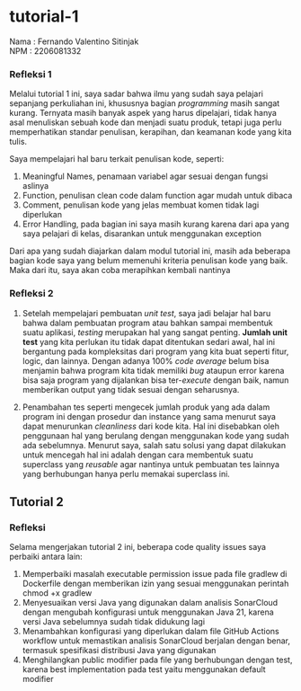 # tutorial-1

Nama : Fernando Valentino Sitinjak </br>
NPM  : 2206081332 </br>

### Refleksi 1
Melalui tutorial 1 ini, saya sadar bahwa ilmu yang sudah saya pelajari sepanjang perkuliahan ini, khususnya bagian <i>programming</i> masih sangat kurang. Ternyata masih banyak aspek yang harus dipelajari, tidak hanya asal menuliskan sebuah kode dan menjadi suatu produk, tetapi juga perlu memperhatikan standar penulisan, kerapihan, dan keamanan kode yang kita tulis.

Saya mempelajari hal baru terkait penulisan kode, seperti:

1. Meaningful Names, penamaan variabel agar sesuai dengan fungsi aslinya
2. Function, penulisan clean code dalam function  agar mudah untuk dibaca
3. Comment, penulisan kode yang jelas membuat komen tidak lagi diperlukan
5. Error Handling, pada bagian ini saya masih kurang karena dari apa yang saya pelajari di kelas, disarankan untuk menggunakan exception <br>

Dari apa yang sudah diajarkan dalam modul tutorial ini, masih ada beberapa bagian kode saya yang belum memenuhi kriteria penulisan kode yang baik. Maka dari itu, saya akan coba merapihkan kembali nantinya

### Refleksi 2
1. Setelah mempelajari pembuatan <i>unit test</i>, saya jadi belajar hal baru bahwa dalam pembuatan program atau bahkan sampai membentuk suatu aplikasi, <i>testing</i> merupakan hal yang sangat penting. <b>Jumlah unit test</b> yang kita perlukan itu tidak dapat ditentukan sedari awal, hal ini bergantung pada kompleksitas dari program yang kita buat seperti fitur, logic, dan lainnya. Dengan adanya 100% <i>code average</i> belum bisa menjamin bahwa program kita tidak memiliki <i>bug</i> ataupun error karena bisa saja program yang dijalankan bisa ter-<i>execute</i> dengan baik, namun memberikan output yang tidak sesuai dengan seharusnya.

2. Penambahan tes seperti mengecek jumlah produk yang ada dalam program ini dengan prosedur dan instance yang sama menurut saya dapat menurunkan <i>cleanliness</i> dari kode kita. Hal ini disebabkan oleh penggunaan hal yang berulang dengan menggunakan kode yang sudah ada sebelumnya. Menurut saya, salah satu solusi yang dapat dilakukan untuk mencegah hal ini adalah dengan cara membentuk suatu superclass yang <i>reusable</i> agar nantinya untuk pembuatan tes lainnya yang berhubungan hanya perlu memakai superclass ini.

## Tutorial 2
### Refleksi
Selama mengerjakan tutorial 2 ini, beberapa code quality issues saya perbaiki antara lain:
1. Memperbaiki masalah executable permission issue pada file gradlew di Dockerfile dengan memberikan izin yang sesuai menggunakan perintah chmod +x gradlew
2. Menyesuaikan versi Java yang digunakan dalam analisis SonarCloud dengan mengubah konfigurasi untuk menggunakan Java 21, karena versi Java sebelumnya sudah tidak didukung lagi
3. Menambahkan konfigurasi yang diperlukan dalam file GitHub Actions workflow untuk memastikan analisis SonarCloud berjalan dengan benar, termasuk spesifikasi distribusi Java yang digunakan
4. Menghilangkan public modifier pada file yang berhubungan dengan test, karena best implementation pada test yaitu menggunakan default modifier
